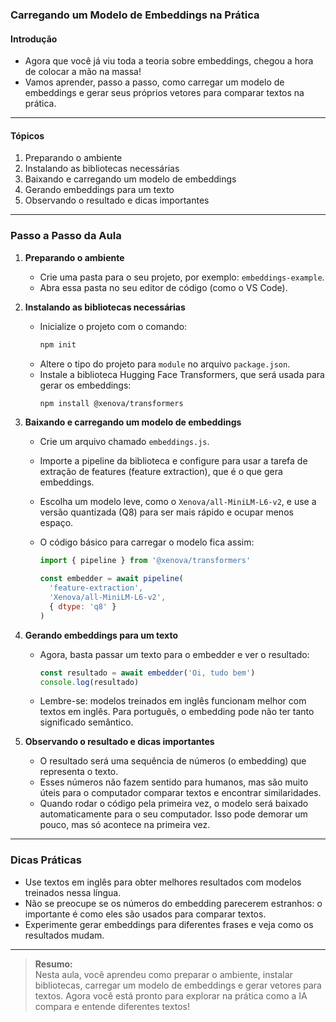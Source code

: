 ### **Carregando um Modelo de Embeddings na Prática**

#### Introdução

- Agora que você já viu toda a teoria sobre embeddings, chegou a hora de colocar a mão na massa!
- Vamos aprender, passo a passo, como carregar um modelo de embeddings e gerar seus próprios vetores para comparar textos na prática.

---

#### Tópicos

1. Preparando o ambiente
2. Instalando as bibliotecas necessárias
3. Baixando e carregando um modelo de embeddings
4. Gerando embeddings para um texto
5. Observando o resultado e dicas importantes

---

### Passo a Passo da Aula

1. **Preparando o ambiente**

   - Crie uma pasta para o seu projeto, por exemplo: `embeddings-example`.
   - Abra essa pasta no seu editor de código (como o VS Code).

2. **Instalando as bibliotecas necessárias**

   - Inicialize o projeto com o comando:
     ```sh
     npm init
     ```
   - Altere o tipo do projeto para `module` no arquivo `package.json`.
   - Instale a biblioteca Hugging Face Transformers, que será usada para gerar os embeddings:
     ```sh
     npm install @xenova/transformers
     ```

3. **Baixando e carregando um modelo de embeddings**

   - Crie um arquivo chamado `embeddings.js`.
   - Importe a pipeline da biblioteca e configure para usar a tarefa de extração de features (feature extraction), que é o que gera embeddings.
   - Escolha um modelo leve, como o `Xenova/all-MiniLM-L6-v2`, e use a versão quantizada (Q8) para ser mais rápido e ocupar menos espaço.
   - O código básico para carregar o modelo fica assim:

     ```js
     import { pipeline } from '@xenova/transformers'

     const embedder = await pipeline(
       'feature-extraction',
       'Xenova/all-MiniLM-L6-v2',
       { dtype: 'q8' }
     )
     ```

4. **Gerando embeddings para um texto**

   - Agora, basta passar um texto para o embedder e ver o resultado:
     ```js
     const resultado = await embedder('Oi, tudo bem')
     console.log(resultado)
     ```
   - Lembre-se: modelos treinados em inglês funcionam melhor com textos em inglês. Para português, o embedding pode não ter tanto significado semântico.

5. **Observando o resultado e dicas importantes**

   - O resultado será uma sequência de números (o embedding) que representa o texto.
   - Esses números não fazem sentido para humanos, mas são muito úteis para o computador comparar textos e encontrar similaridades.
   - Quando rodar o código pela primeira vez, o modelo será baixado automaticamente para o seu computador. Isso pode demorar um pouco, mas só acontece na primeira vez.

---

### Dicas Práticas

- Use textos em inglês para obter melhores resultados com modelos treinados nessa língua.
- Não se preocupe se os números do embedding parecerem estranhos: o importante é como eles são usados para comparar textos.
- Experimente gerar embeddings para diferentes frases e veja como os resultados mudam.

---

> **Resumo:**  
> Nesta aula, você aprendeu como preparar o ambiente, instalar bibliotecas, carregar um modelo de embeddings e gerar vetores para textos. Agora você está pronto para explorar na prática como a IA compara e entende diferentes textos!
